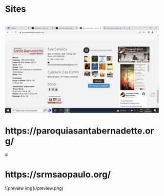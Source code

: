 # Sites 

#
![preview img](/preview2.png)
<h1>https://paroquiasantabernadette.org/</h1>
#

<h1>https://srmsaopaulo.org/</h1>
![preview img](/preview.png)
